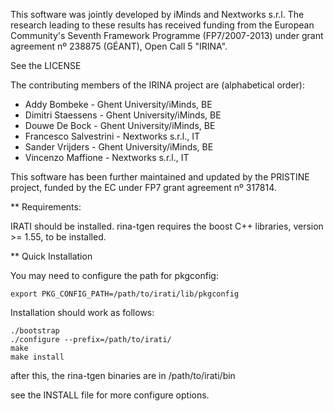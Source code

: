 This software was jointly developed by iMinds and Nextworks s.r.l.
The research leading to these results has received funding from the European
Community's Seventh Framework Programme (FP7/2007-2013) under grant agreement
nº 238875 (GÉANT), Open Call 5 "IRINA".

See the LICENSE

The contributing members of the IRINA project are (alphabetical order):

* Addy Bombeke          - Ghent University/iMinds, BE
* Dimitri Staessens     - Ghent University/iMinds, BE
* Douwe De Bock         - Ghent University/iMinds, BE
* Francesco Salvestrini - Nextworks s.r.l., IT
* Sander Vrijders       - Ghent University/iMinds, BE
* Vincenzo Maffione     - Nextworks s.r.l., IT

This software has been further maintained and updated by the PRISTINE project,
funded by the EC under FP7 grant agreement nº 317814.


** Requirements:

IRATI should be installed. rina-tgen requires the boost C++ libraries,
version >= 1.55, to be installed.

** Quick Installation

You may need to configure the path for pkgconfig:

```
export PKG_CONFIG_PATH=/path/to/irati/lib/pkgconfig
```

Installation should work as follows:

```
./bootstrap
./configure --prefix=/path/to/irati/
make
make install
```
after this, the rina-tgen binaries are in /path/to/irati/bin

see the INSTALL file for more configure options.
